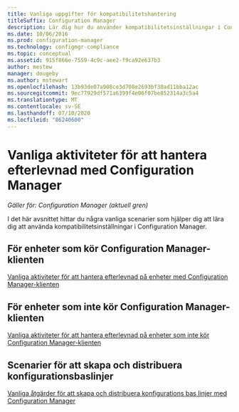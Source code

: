 ```yaml
---
title: Vanliga uppgifter för kompatibilitetshantering
titleSuffix: Configuration Manager
description: Lär dig hur du använder kompatibilitetsinställningar i Configuration Manager.
ms.date: 10/06/2016
ms.prod: configuration-manager
ms.technology: configmgr-compliance
ms.topic: conceptual
ms.assetid: 915f866e-7559-4c9c-aee2-f9ca92e637b3
author: mestew
manager: dougeby
ms.author: mstewart
ms.openlocfilehash: 13b93de07a908ce3d708e2693bf30ad11bba12ac
ms.sourcegitcommit: 9ec77929df571a6399f4e06f07be852314a3c5a4
ms.translationtype: MT
ms.contentlocale: sv-SE
ms.lasthandoff: 07/10/2020
ms.locfileid: "86240600"
---
```

# <a name="common-tasks-for-managing-compliance-with-configuration-manager"></a>Vanliga aktiviteter för att hantera efterlevnad med Configuration Manager

*Gäller för: Configuration Manager (aktuell gren)*

I det här avsnittet hittar du några vanliga scenarier som hjälper dig att lära dig att använda kompatibilitetsinställningar i Configuration Manager.  

## <a name="for-devices-that-run-the-configuration-manager-client"></a>För enheter som kör Configuration Manager-klienten  
 [Vanliga aktiviteter för att hantera efterlevnad på enheter med Configuration Manager-klienten](../../compliance/plan-design/common-tasks-for-managing-compliance-on-devices-with-the-client.md)  

## <a name="for-devices-that-do-not-run-the-configuration-manager-client"></a>För enheter som inte kör Configuration Manager-klienten  
 [Vanliga aktiviteter för att hantera efterlevnad på enheter som inte kör Configuration Manager-klienten](../../mdm/understand/what-happened-to-hybrid.md)  

## <a name="scenarios-for-creating-and-deploying-configuration-baselines"></a>Scenarier för att skapa och distribuera konfigurationsbaslinjer  
 [Vanliga åtgärder för att skapa och distribuera konfigurations bas linjer med Configuration Manager](../../compliance/plan-design/common-tasks-for-creating-and-deploying-configuration-baselines.md)  

